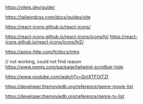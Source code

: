 <!-- vite -->
https://vitejs.dev/guide/

<!-- tailwind -->
https://tailwindcss.com/docs/guides/vite

<!-- import icone -->
https://react-icons.github.io/react-icons/

<!-- used icone locations-->
https://react-icons.github.io/react-icons/icons/hi/
https://react-icons.github.io/react-icons/icons/hi2/

<!-- install axios-->
https://axios-http.com/fr/docs/intro

<!-- remove scoll bar -->
// not working, could not find reason https://www.npmjs.com/package/tailwind-scrollbar-hide

<!-- remove scoll bar (custom tailwind.config.js)-->
https://www.youtube.com/watch?v=QnIXTFOtTZI


<!-- genre id list movies (press try it !)-->
https://developer.themoviedb.org/reference/genre-movie-list


<!-- genre_id list TV show (press try it !)-->
https://developer.themoviedb.org/reference/genre-tv-list
